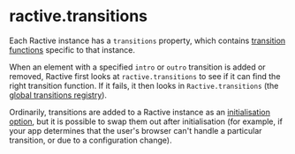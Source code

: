 # ractive.transitions

Each Ractive instance has a `transitions` property, which contains [transition functions](transitions.md) specific to that instance.

When an element with a specified `intro` or `outro` transition is added or removed, Ractive first looks at `ractive.transitions` to see if it can find the right transition function. If it fails, it then looks in `Ractive.transitions` (the [global transitions registry](ractive-transitions-global.md)).

Ordinarily, transitions are added to a Ractive instance as an [initialisation option](initialisation-options.md), but it is possible to swap them out after initialisation (for example, if your app determines that the user's browser can't handle a particular transition, or due to a configuration change).



